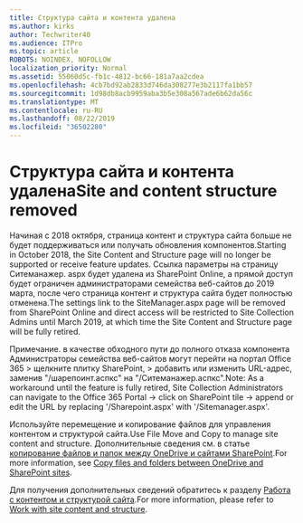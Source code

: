 ```yaml
---
title: Структура сайта и контента удалена
ms.author: kirks
author: Techwriter40
ms.audience: ITPro
ms.topic: article
ROBOTS: NOINDEX, NOFOLLOW
localization_priority: Normal
ms.assetid: 55060d5c-fb1c-4812-bc66-181a7aa2cdea
ms.openlocfilehash: 4cb7bd92ab2833d746da308277e3b2117fa1bb57
ms.sourcegitcommit: 1d98db8acb9959aba3b5e308a567ade6b62da56c
ms.translationtype: MT
ms.contentlocale: ru-RU
ms.lasthandoff: 08/22/2019
ms.locfileid: "36502280"
---
```

# <a name="site-and-content-structure-removed"></a><span data-ttu-id="7c4ea-102">Структура сайта и контента удалена</span><span class="sxs-lookup"><span data-stu-id="7c4ea-102">Site and content structure removed</span></span>

<span data-ttu-id="7c4ea-103">Начиная с 2018 октября, страница контент и структура сайта больше не будет поддерживаться или получать обновления компонентов.</span><span class="sxs-lookup"><span data-stu-id="7c4ea-103">Starting in October 2018, the Site Content and Structure page will no longer be supported or receive feature updates.</span></span> <span data-ttu-id="7c4ea-104">Ссылка параметры на страницу Ситеманажер. aspx будет удалена из SharePoint Online, а прямой доступ будет ограничен администраторами семейства веб-сайтов до 2019 марта, после чего страница контент и структура сайта будет полностью отменена.</span><span class="sxs-lookup"><span data-stu-id="7c4ea-104">The settings link to the SiteManager.aspx page will be removed from SharePoint Online and direct access will be restricted to Site Collection Admins until March 2019, at which time the Site Content and Structure page will be fully retired.</span></span> 

<span data-ttu-id="7c4ea-105">Примечание. в качестве обходного пути до полного отказа компонента Администраторы семейства веб-сайтов могут перейти на портал Office 365 > щелкните плитку SharePoint, > добавить или изменить URL-адрес, заменив "/шарепоинт.аспкс" на "/Ситеманажер.аспкс".</span><span class="sxs-lookup"><span data-stu-id="7c4ea-105">Note: As a workaround until the feature is fully retired, Site Collection Administrators can navigate to the Office 365 Portal -> click on SharePoint tile -> append or edit the URL by replacing '/Sharepoint.aspx' with '/Sitemanager.aspx'.</span></span> 


<span data-ttu-id="7c4ea-106">Используйте перемещение и копирование файлов для управления контентом и структурой сайта.</span><span class="sxs-lookup"><span data-stu-id="7c4ea-106">Use File Move and Copy to manage site content and structure.</span></span> <span data-ttu-id="7c4ea-107">Дополнительные сведения см. в статье [копирование файлов и папок между OneDrive и сайтами SharePoint](https://support.office.com/article/copy-files-and-folders-between-onedrive-and-sharepoint-sites-67a6323e-7fd4-4254-99a8-35613492a82f).</span><span class="sxs-lookup"><span data-stu-id="7c4ea-107">For more information, see [Copy files and folders between OneDrive and SharePoint sites](https://support.office.com/article/copy-files-and-folders-between-onedrive-and-sharepoint-sites-67a6323e-7fd4-4254-99a8-35613492a82f).</span></span> 

<span data-ttu-id="7c4ea-108">Для получения дополнительных сведений обратитесь к разделу [Работа с контентом и структурой сайта](https://support.office.com/article/Work-with-site-content-and-structure-30fcaad9-02b1-4347-8b03-e1ccc5a4c19f).</span><span class="sxs-lookup"><span data-stu-id="7c4ea-108">For more information, please refer to [Work with site content and structure](https://support.office.com/article/Work-with-site-content-and-structure-30fcaad9-02b1-4347-8b03-e1ccc5a4c19f).</span></span>
